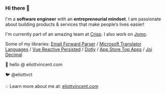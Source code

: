 ### Hi there 👋

I'm a **software engineer** with an **entrepreneurial mindset**. I am passionate about building products & services that make people’s lives easier!

I'm currently part of an amazing team at [Crisp](https://crisp.chat/). I also work on [Jomo](https://jomo.so).

Some of my libraries: [Email Forward Parser](https://github.com/crisp-oss/email-forward-parser) / [Microsoft Translator Languages](https://github.com/crisp-oss/microsoft-translator-languages) / [Vue Reactive Persisted](https://github.com/eliottvincent/vue-reactive-persisted) / [Dotly](https://github.com/eliottvincent/dotly) / [App Store Top Apps](https://github.com/eliottvincent/app-store-top-apps) / [Joi Decimal](https://github.com/eliottvincent/joi-decimal)

💌 hello @ eliottvincent.com

🐦 @eliottvct

💡 Learn more about me at: [eliottvincent.com](https://eliottvincent.com)
